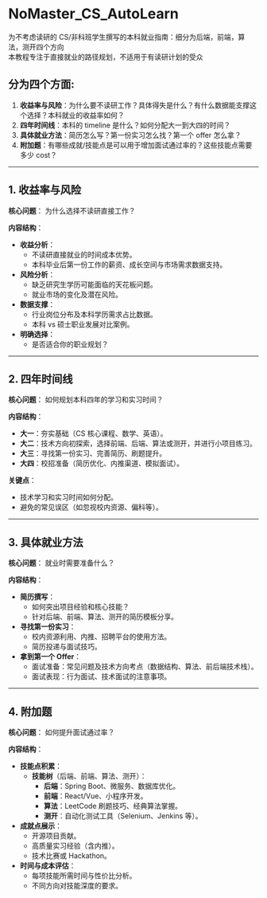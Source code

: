 # NoMaster_CS_AutoLearn
为不考虑读研的 CS/非科班学生撰写的本科就业指南：细分为后端，前端，算法，测开四个方向  
本教程专注于直接就业的路径规划，不适用于有读研计划的受众  

## 分为四个方面:
1. **收益率与风险**：为什么要不读研工作？具体得失是什么？有什么数据能支撑这个选择？本科就业的收益率如何？
2. **四年时间线**：本科的 timeline 是什么？如何分配大一到大四的时间？
3. **具体就业方法**：简历怎么写？第一份实习怎么找？第一个 offer 怎么拿？
4. **附加题**：有哪些成就/技能点是可以用于增加面试通过率的？这些技能点需要多少 cost？

---

## 1. 收益率与风险
**核心问题**： 为什么选择不读研直接工作？

**内容结构**：
- **收益分析**：
  - 不读研直接就业的时间成本优势。
  - 本科毕业后第一份工作的薪资、成长空间与市场需求数据支持。
- **风险分析**：
  - 缺乏研究生学历可能面临的天花板问题。
  - 就业市场的变化及潜在风险。
- **数据支撑**：
  - 行业岗位分布及本科学历需求占比数据。
  - 本科 vs 硕士职业发展对比案例。
- **明确选择**：
  - 是否适合你的职业规划？

---

## 2. 四年时间线
**核心问题**： 如何规划本科四年的学习和实习时间？

**内容结构**：
- **大一**：夯实基础（CS 核心课程、数学、英语）。
- **大二**：技术方向初探索，选择前端、后端、算法或测开，并进行小项目练习。
- **大三**：寻找第一份实习、完善简历、刷题提升。
- **大四**：校招准备（简历优化、内推渠道、模拟面试）。

**关键点**：
- 技术学习和实习时间如何分配。
- 避免的常见误区（如忽视校内资源、偏科等）。

---

## 3. 具体就业方法
**核心问题**： 就业时需要准备什么？

**内容结构**：
- **简历撰写**：
  - 如何突出项目经验和核心技能？
  - 针对后端、前端、算法、测开的简历模板分享。
- **寻找第一份实习**：
  - 校内资源利用、内推、招聘平台的使用方法。
  - 简历投递与面试技巧。
- **拿到第一个 Offer**：
  - 面试准备：常见问题及技术方向考点（数据结构、算法、前后端技术栈）。
  - 面试表现：行为面试、技术面试的注意事项。

---

## 4. 附加题
**核心问题**： 如何提升面试通过率？

**内容结构**：
- **技能点积累**：
  - **技能树**（后端、前端、算法、测开）：
    - **后端**：Spring Boot、微服务、数据库优化。
    - **前端**：React/Vue、小程序开发。
    - **算法**：LeetCode 刷题技巧、经典算法掌握。
    - **测开**：自动化测试工具（Selenium、Jenkins 等）。
- **成就点展示**：
  - 开源项目贡献。
  - 高质量实习经验（含内推）。
  - 技术比赛或 Hackathon。
- **时间与成本评估**：
  - 每项技能所需时间与性价比分析。
  - 不同方向对技能深度的要求。
